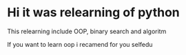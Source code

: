 # Hi it was relearning of python

This relearning include OOP, binary search and algoritm 

If you want to learn oop i recamend for you selfedu
